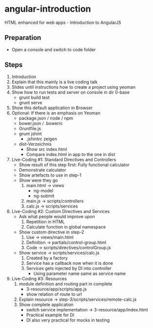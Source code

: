 angular-introduction
====================

HTML enhanced for web apps - Introduction to AngularJS

Preparation
-----------
* Open a console and switch to code folder

Steps
-----

1. Introduction
1. Explain that this mainly is a live coding talk
1. Slides until instructions how to create a project using yeoman
1. Show how to run tests and server on console in dir 0-base
   * grunt build test
   * grunt serve
1. Show this default application in Browser
1. Optional: If there is an emphasis on Yeoman
    * package.json / node / npm
    * bower.json / .bowerrc
    * Gruntfile.js
    * grunt jshint
      * .jshintrc zeigen
    * dist-Verzeichnis
      * Show src index.html
      * Compare index.html in app to the one in dist
1. Live-Coding #1: Standard Directives and Controllers
   * Show result of this step first: Fully functional calculator
   * Demonstrate calculator
   * Show artefacts to use in step-1
   * Show were they go
     1. main.html -> views
        * ng-model
        * ng-submit
     1. main.js -> scripts/controllers
     1. calc.js -> scripts/services
1. Live-Coding #2: Custom Directives and Services
   * Ask what people would improve upon
     1. Repetition in HTML
     1. Calculate function in global namespace
   * Show custom directive in step-2
     1. Use -> views/main.html
     1. Definition -> partials/control-group.html
     1. Code -> scripts/directives/controlGroup.js
   * Show service -> scripts/services/calc.js
     1. Created by a factory
     1. Service has a callback now when it is done
     1. Services gets injected by DI into controller
        * Using parameter name same as service name
1. Live-Coding #3: Resources
   1. module definition and routing part in complete
      * 3-resource/app/scripts/app.js
      * show relation of route to url
   1. Explain resource -> step-3/scripts/services/remote-calc.js
   1. Show complete application
      * switch service implementation -> 3-resource/app/index.html
      * Practical example for DI
      * DI also very practical for mocks in testing

